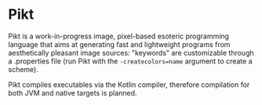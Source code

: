 # Pikt
Pikt is a work-in-progress image, pixel-based esoteric programming language that aims at generating fast and lightweight programs from aesthetically pleasant image sources: "keywords" are customizable through a .properties file (run Pikt with the `-createcolors=name` argument to create a scheme).
  
Pikt compiles executables via the Kotlin compiler, therefore compilation for both JVM and native targets is planned.  